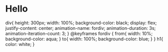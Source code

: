 <!DOCTYPE html>
<html lang="en">
<head>
    <meta charset="UTF-8">
    <meta name="viewport" content="width=device-width, initial-scale=1.0">
    <link rel="stylesheet" href="style.css">
    <title>Document</title>
</head>
<body>
    <div>
        <h1>Hello</h1>
    </div>
</body>
</html>
div{
    height: 300px;
    width: 100%;
    background-color: black;
    display: flex;
    justify-content: center;
    animation-name: fordiv;
    animation-duration: 3s;
    animation-iteration-count: 3;
}
@keyframes fordiv {
    from{
        width: 10%;
        background-color: aqua;
    }
    to{
        width: 100%;
        background-color: blue;
    }
}
h1{
    color: white;
}
